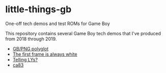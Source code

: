 # little-things-gb
One-off tech demos and test ROMs for Game Boy

This repository contains several Game Boy tech demos that I've
produced from 2018 through 2019.

- [GB/PNG polyglot](https://forums.nesdev.com/viewtopic.php?f=20&t=17864)
- [The first frame is always white](https://forums.nesdev.com/viewtopic.php?f=20&t=18023)
- [Telling LYs?](https://forums.nesdev.com/viewtopic.php?f=20&t=19325)
- [ca83](https://forums.nesdev.com/viewtopic.php?f=20&t=18026)
